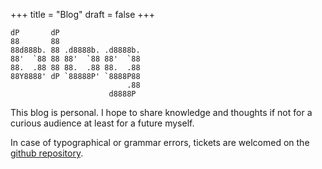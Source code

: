+++
title = "Blog"
draft = false
+++

```ascii
dP       dP
88       88
88d888b. 88 .d8888b. .d8888b.
88'  `88 88 88'  `88 88'  `88
88.  .88 88 88.  .88 88.  .88
88Y8888' dP `88888P' `8888P88
                          .88
                      d8888P
```

This blog is personal. I hope to share knowledge and thoughts if not for
a curious audience at least for a future myself.

In case of typographical or grammar errors, tickets are welcomed on the
[github repository](https://github.com/edouardparis/edouard.paris).
